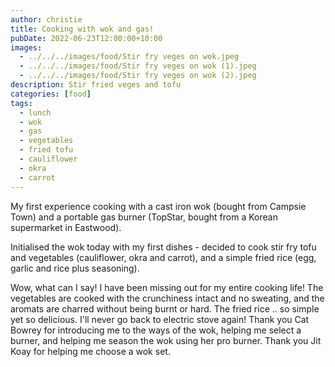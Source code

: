 ```yaml
---
author: christie
title: Cooking with wok and gas!
pubDate: 2022-06-23T12:00:00+10:00
images:
  - ../../../images/food/Stir fry veges on wok.jpeg
  - ../../../images/food/Stir fry veges on wok (1).jpeg
  - ../../../images/food/Stir fry veges on wok (2).jpeg
description: Stir fried veges and tofu
categories: [food]
tags:
  - lunch
  - wok
  - gas
  - vegetables
  - fried tofu
  - cauliflower
  - okra
  - carrot
---
```


My first experience cooking with a cast iron wok (bought from Campsie Town)
and a portable gas burner (TopStar, bought from a Korean supermarket in
Eastwood).

Initialised the wok today with my first dishes - decided to cook stir fry tofu and vegetables (cauliflower, okra and carrot), and a simple fried rice (egg, garlic and rice plus seasoning).

Wow, what can I say! I have been missing out for my entire cooking life! The vegetables are cooked with the crunchiness intact and no sweating, and the aromats are charred without being burnt or hard. The fried rice .. so simple yet so delicious. I'll never go back to electric stove again! Thank you Cat Bowrey for introducing me to the ways of the wok, helping me select a burner, and helping me season the wok using her pro burner. Thank you Jit Koay for helping me choose a wok set.

